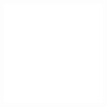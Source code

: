 
<p align="center">
  <a href="https://github.com/hhijazi/ACOPF">
    <img src="https://github.com/hhijazi/ACOPF/blob/master/logo.svg" width="320" alt="ACOPF">
  </a>
</p>
